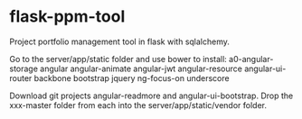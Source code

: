 # flask-ppm-tool
Project portfolio management tool in flask with sqlalchemy.

Go to the server/app/static folder and use bower to install:
  a0-angular-storage
  angular
  angular-animate
  angular-jwt
  angular-resource
  angular-ui-router
  backbone
  bootstrap
  jquery
  ng-focus-on
  underscore

Download git projects angular-readmore and angular-ui-bootstrap. Drop the
xxx-master folder from each into the server/app/static/vendor folder.